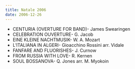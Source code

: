 ```yaml
---
title: Natale 2006
date: 2006-12-26
---
```

  * CENTURIA (OVERTURE FOR BAND)- James Swearingen
  * CELEBRATION OUVERTURE- G. Jacob
  * EINE KLEINE NACHTMUSIK- W. A. Mozart
  * L&#8217;ITALIANA IN ALGERI- Gioacchino Rossini arr. Vidale
  * FANFARE AND FLUORISHES- J. Curnow
  * FROM RUSSIA WITH LOVE- R. Kernen
  * SOUL BOSSANOVA- Q. Jones arr. M. Myokoin